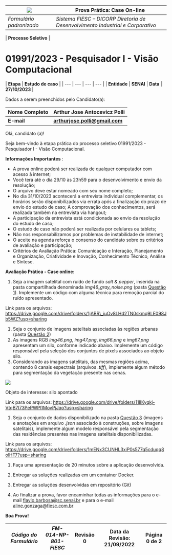 | ![](RackMultipart20231029-1-ok4lvn_html_63cef2404cb17e9b.png) | **Prova Prática: Case On-line** |
| --- | --- |
| _Formulário padronizado_ | _Sistema FIESC – DICORP Diretoria de Desenvolvimento Industrial e Corporativo_ |

| **Processo Seletivo** |
# 01991/2023 - Pesquisador I - Visão Computacional
 | **Etapa** | **Estudo de caso** |
| --- | --- | --- | --- |
| **Entidade** | **SENAI** | **Data** | **27/10/2023** |

Dados a serem preenchidos pelo Candidato(a):

| **Nome Completo** | **Arthur Jose Antocevicz Polli** |
| --- | --- |
| **E-mail** | **arthurjose.polli@gmail.com** | **CPF** | **097.280.289-81** |

Olá, candidato (a)!

Seja bem-vindo à etapa prática do processo seletivo 01991/2023 - Pesquisador I - Visão Computacional.

**Informações Importantes** :

- A prova online poderá ser realizada de qualquer computador com acesso à internet;
- Você terá até o dia 29/10 às 23h59 para o desenvolvimento e envio da resolução;
- O arquivo deve estar nomeado com seu nome completo;
- No dia 31/10/2023 acontecerá a entrevista individual complementar, os horários serão disponibilizados via errata após a finalização do prazo de envio do estudo de caso; A comprovação dos conhecimentos, será realizada também na entrevista via hangout;
- A participação da entrevista está condicionada ao envio da resolução do estudo de caso;
- O estudo de caso não poderá ser realizada por celulares ou tablets;
- Não nos responsabilizamos por problemas de instabilidade de internet;
- O aceite na agenda reforça o consenso do candidato sobre os critérios de avaliação e participação;
- Critérios de Avaliação Prática: Comunicação e Interação, Planejamento e Organização, Criatividade e Inovação, Conhecimento Técnico, Análise e Síntese.

**Avaliação Prática - Case online:**

1. Seja a imagem satelital com ruído de fundo _salt & pepper_, inserida na pasta compartilhada denominada _img46\_gray\_noise.png_ (pasta [Questão 1](https://drive.google.com/drive/folders/1jABR_iuOv8LHd2TN0skmq9LE098Jb5WZ?usp=sharing)). Implemente um código com alguma técnica para remoção parcial do ruído apresentado.

Link para os arquivos: https://drive.google.com/drive/folders/1jABR\_iuOv8LHd2TN0skmq9LE098Jb5WZ?usp=sharing

1. Seja o conjunto de imagens satelitais associadas às regiões urbanas (pasta [Questão 2](https://drive.google.com/drive/folders/11lIKyqkj-VtqB7I73PePWPfIMovPjJqo?usp=sharing))
  1. As imagens RGB _img46.png_, _img47.png_, _img66.png_ e _img67.png_ apresentam um silo, conforme indicado abaixo. Implemente um código responsável pela seleção dos conjuntos de pixels associados ao objeto silo.
  2. Considerando as imagens satelitais, das mesmas regiões acima, contendo 8 canais espectrais (arquivos _.tiff_), implemente algum método para segmentação da vegetação presente nas cenas.

![](RackMultipart20231029-1-ok4lvn_html_8265e04e7a645042.png)

Objeto de interesse: silo apontado

Link para os arquivos: https://drive.google.com/drive/folders/11lIKyqkj-VtqB7I73PePWPfIMovPjJqo?usp=sharing

1. Seja o conjunto de dados disponibilizado na pasta [Questão 3](https://drive.google.com/drive/folders/1mENx3CUNHL3xiP0s577q5cduqq8olHT7?usp=sharing) (imagens e anotações em arquivo _.json_ associado à construções, sobre imagens satelitais), implemente algum modelo responsável pela segmentação das residências presentes nas imagens satelitais disponibilizadas.

Link para os arquivos: https://drive.google.com/drive/folders/1mENx3CUNHL3xiP0s577q5cduqq8olHT7?usp=sharing

1. Faça uma apresentação de 20 minutos sobre a aplicação desenvolvida.

1. Entregar as soluções realizadas em um container Docker.

1. Entregar as soluções desenvolvidas em repositório (Git)

1. Ao finalizar a prova, favor encaminhar todas as informações para o e-mail [flavio.barbosa@sc.senai.br](mailto:flavio.barbosa@sc.senai.br) e para o e-mail [aline.gonzaga@fiesc.com.br](mailto:aline.gonzaga@fiesc.com.br)

**Boa Prova!**

| _Código do Formulário_ | _FM-014-NP-801-FIESC_ | Revisão 0 | Data da Revisão: 21/09/2022 | Página 0 de 2 |
| --- | --- | --- | --- | --- |